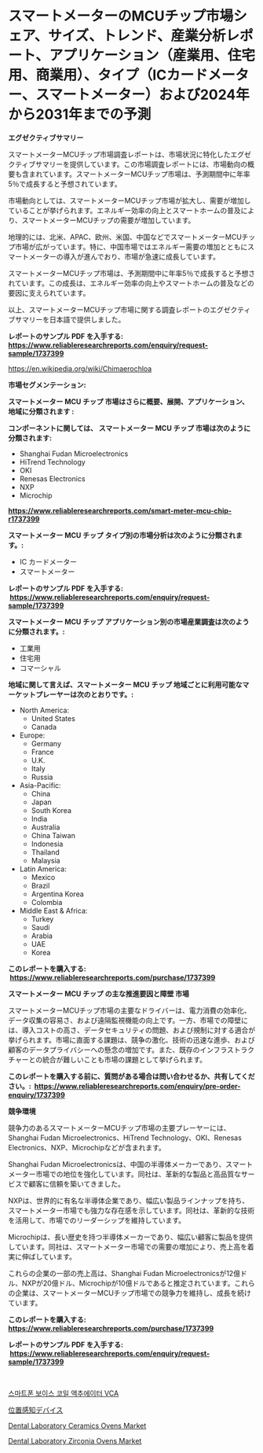 <p><h1>スマートメーターのMCUチップ市場シェア、サイズ、トレンド、産業分析レポート、アプリケーション（産業用、住宅用、商業用）、タイプ（ICカードメーター、スマートメーター）および2024年から2031年までの予測</h1></p><p><strong>エグゼクティブサマリー</strong></p>
<p><p>スマートメーターMCUチップ市場調査レポートは、市場状況に特化したエグゼクティブサマリーを提供しています。この市場調査レポートには、市場動向の概要も含まれています。スマートメーターMCUチップ市場は、予測期間中に年率5％で成長すると予想されています。</p><p>市場動向としては、スマートメーターMCUチップ市場が拡大し、需要が増加していることが挙げられます。エネルギー効率の向上とスマートホームの普及により、スマートメーターMCUチップの需要が増加しています。</p><p>地理的には、北米、APAC、欧州、米国、中国などでスマートメーターMCUチップ市場が広がっています。特に、中国市場ではエネルギー需要の増加とともにスマートメーターの導入が進んでおり、市場が急速に成長しています。</p><p>スマートメーターMCUチップ市場は、予測期間中に年率5％で成長すると予想されています。この成長は、エネルギー効率の向上やスマートホームの普及などの要因に支えられています。</p><p>以上、スマートメーターMCUチップ市場に関する調査レポートのエグゼクティブサマリーを日本語で提供しました。</p></p>
<p><strong>レポートのサンプル PDF を入手する: <a href="https://www.reliableresearchreports.com/enquiry/request-sample/1737399">https://www.reliableresearchreports.com/enquiry/request-sample/1737399</a></strong></p>
<p><a href="https://en.wikipedia.org/wiki/Chimaerochloa">https://en.wikipedia.org/wiki/Chimaerochloa</a></p>
<p><strong>市場セグメンテーション:</strong></p>
<p><strong> スマートメーター MCU チップ 市場はさらに概要、展開、アプリケーション、地域に分類されます :</strong></p>
<p><strong>コンポーネントに関しては、 スマートメーター MCU チップ 市場は次のように分類されます: &nbsp;</strong></p>
<p><ul><li>Shanghai Fudan Microelectronics</li><li>HiTrend Technology</li><li>OKI</li><li>Renesas Electronics</li><li>NXP</li><li>Microchip</li></ul></p>
<p><strong><a href="https://www.reliableresearchreports.com/smart-meter-mcu-chip-r1737399">https://www.reliableresearchreports.com/smart-meter-mcu-chip-r1737399</a></strong></p>
<p><strong> スマートメーター MCU チップ タイプ別の市場分析は次のように分類されます。:</strong></p>
<p><ul><li>IC カードメーター</li><li>スマートメーター</li></ul></p>
<p><strong>レポートのサンプル PDF を入手する: &nbsp;<a href="https://www.reliableresearchreports.com/enquiry/request-sample/1737399">https://www.reliableresearchreports.com/enquiry/request-sample/1737399</a></strong></p>
<p><strong> スマートメーター MCU チップ アプリケーション別の市場産業調査は次のように分類されます。:</strong></p>
<p><ul><li>工業用</li><li>住宅用</li><li>コマーシャル</li></ul></p>
<p><strong>地域に関して言えば、スマートメーター MCU チップ 地域ごとに利用可能なマーケットプレーヤーは次のとおりです。:</strong></p>
<p><ul>
    <li>
        North America:
        <ul>
            <li>United States</li>
            <li>Canada</li>
        </ul>
    </li>
    <li>
        Europe:
        <ul>
            <li>Germany</li>
            <li>France</li>
            <li>U.K.</li>
            <li>Italy</li>
            <li>Russia</li>
        </ul>
    </li>
    <li>
        Asia-Pacific:
        <ul>
            <li>China</li>
            <li>Japan</li>
            <li>South Korea</li>
            <li>India</li>
            <li>Australia</li>
            <li>China Taiwan</li>
            <li>Indonesia</li>
            <li>Thailand</li>
            <li>Malaysia</li>
        </ul>
    </li>
    <li>
        Latin America:
        <ul>
            <li>Mexico</li>
            <li>Brazil</li>
            <li>Argentina Korea</li>
            <li>Colombia</li>
        </ul>
    </li>
    <li>
        Middle East & Africa:
        <ul>
            <li>Turkey</li>
            <li>Saudi</li>
            <li>Arabia</li>
            <li>UAE</li>
            <li>Korea</li>
        </ul>
    </li>
    </ul></p>
<p><strong>このレポートを購入する: &nbsp;<a href="https://www.reliableresearchreports.com/purchase/1737399">https://www.reliableresearchreports.com/purchase/1737399</a></strong></p>
<p><strong>スマートメーター MCU チップ の主な推進要因と障壁 市場</strong></p>
<p><p>スマートメーターMCUチップ市場の主要なドライバーは、電力消費の効率化、データ収集の容易さ、および遠隔監視機能の向上です。一方、市場での障壁には、導入コストの高さ、データセキュリティの問題、および規制に対する適合が挙げられます。市場に直面する課題は、競争の激化、技術の迅速な進歩、および顧客のデータプライバシーへの懸念の増加です。また、既存のインフラストラクチャーとの統合が難しいことも市場の課題として挙げられます。</p></p>
<p><strong>このレポートを購入する前に、質問がある場合は問い合わせるか、共有してください。:&nbsp; <a href="https://www.reliableresearchreports.com/enquiry/pre-order-enquiry/1737399">https://www.reliableresearchreports.com/enquiry/pre-order-enquiry/1737399</a></strong></p>
<p><strong>競争環境</strong></p>
<p><p>競争力のあるスマートメーターMCUチップ市場の主要プレーヤーには、Shanghai Fudan Microelectronics、HiTrend Technology、OKI、Renesas Electronics、NXP、Microchipなどが含まれます。</p><p>Shanghai Fudan Microelectronicsは、中国の半導体メーカーであり、スマートメーター市場での地位を強化しています。同社は、革新的な製品と高品質なサービスで顧客に信頼を築いてきました。</p><p>NXPは、世界的に有名な半導体企業であり、幅広い製品ラインナップを持ち、スマートメーター市場でも強力な存在感を示しています。同社は、革新的な技術を活用して、市場でのリーダーシップを維持しています。</p><p>Microchipは、長い歴史を持つ半導体メーカーであり、幅広い顧客に製品を提供しています。同社は、スマートメーター市場での需要の増加により、売上高を着実に伸ばしています。</p><p>これらの企業の一部の売上高は、Shanghai Fudan Microelectronicsが12億ドル、NXPが20億ドル、Microchipが10億ドルであると推定されています。これらの企業は、スマートメーターMCUチップ市場での競争力を維持し、成長を続けています。</p></p>
<p><strong>このレポートを購入する: &nbsp; <a href="https://www.reliableresearchreports.com/purchase/1737399">https://www.reliableresearchreports.com/purchase/1737399</a></strong></p>
<p><strong>レポートのサンプル PDF を入手する: &nbsp;<a href="https://www.reliableresearchreports.com/enquiry/request-sample/1737399">https://www.reliableresearchreports.com/enquiry/request-sample/1737399</a></strong><strong></strong></p>
<p>&nbsp;</p>
<p><p><a href="https://github.com/LuckeyCorbin/Market-Research-Report-List-1/blob/main/7207667124334.md">스마트폰 보이스 코일 액추에이터 VCA</a></p><p><a href="https://github.com/TerrellConn/Market-Research-Report-List-2/blob/main/9644979122915.md">位置感知デバイス</a></p><p><a href="https://github.com/HenrietteMills1/Market-Research-Report-List-2/blob/main/dental-laboratory-ceramics-ovens-market.md">Dental Laboratory Ceramics Ovens Market</a></p><p><a href="https://github.com/alexxisgm/Market-Research-Report-List-1/blob/main/dental-laboratory-zirconia-ovens-market.md">Dental Laboratory Zirconia Ovens Market</a></p></p>